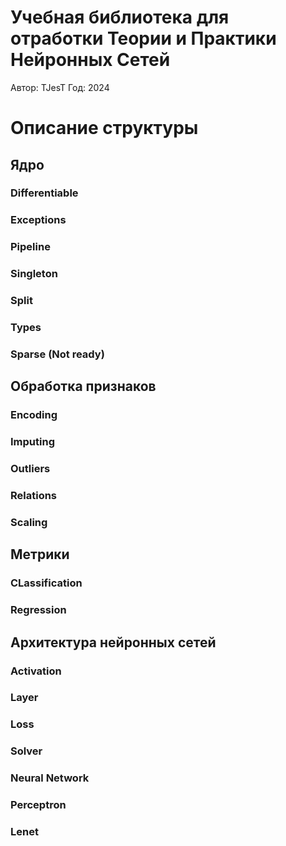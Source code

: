 # Учебная библиотека для отработки Теории и Практики Нейронных Сетей

Автор: TJesT
Год: 2024

# Описание структуры

## Ядро

### Differentiable
### Exceptions
### Pipeline
### Singleton
### Split
### Types

### Sparse (Not ready)

## Обработка признаков

### Encoding
### Imputing
### Outliers
### Relations
### Scaling

## Метрики

### CLassification
### Regression

## Архитектура нейронных сетей

### Activation
### Layer
### Loss
### Solver
### Neural Network
### Perceptron
### Lenet
